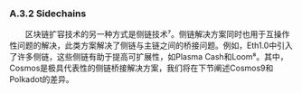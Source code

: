### A.3.2 Sidechains    
&emsp;&emsp;区块链扩容技术的另一种方式是侧链技术⁷。侧链解决方案同时也用于互操作性问题的解决，此类方案解决了侧链与主链之间的桥接问题。例如，Eth1.0中引入了许多侧链，这些侧链有助于提高可扩展性，如Plasma Cash和Loom⁸。其中，Cosmos是极具代表性的侧链桥接解决方案，我们将在下节阐述Cosmos9和Polkadot的差异。  
